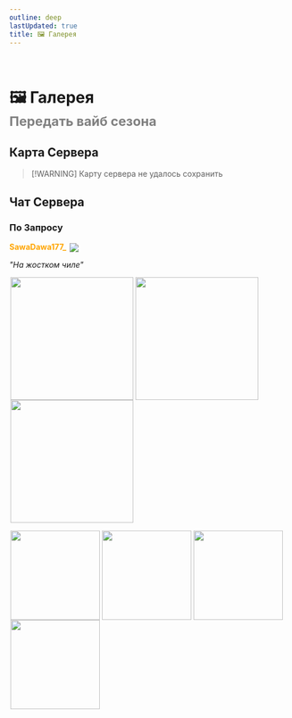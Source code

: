 ```yaml
---
outline: deep
lastUpdated: true
title: 🖼️ Галерея
---
```


<Pill name="ML Ванила" link="/wiki/archive/ml-vanila" icon="solar:archive-bold-duotone" color="#868dcc" /> <br/>

 
# 🖼️ Галерея <br/> <span style="color: gray;"><sup>Передать вайб сезона</sup></span>

## Карта Сервера <iconify-icon icon="vscode-icons:file-type-minecraft" width=30px ></iconify-icon> 

> [!WARNING] Карту сервера не удалось сохранить

## Чат Сервера <iconify-icon icon="logos:discord-icon"></iconify-icon>

<BlockCard size="big" :cards="[
  { content: '![img-1](/WIKI/ML-Vanila/Gallery/demo_img_1.avif) \n*он бежит на меня в моей голове(* \nKosinys | ![image](https://api.mineatar.io/face/58650faf-08ae-438a-a1ce-ec99ba38c4e6?scale=3) | \n |:---:|:---:|'},
  { content: '![img-2](/WIKI/ML-Vanila/Gallery/demo_img_2.avif) \n*Cервак хуйня* \n*но я дом захуярил* \n | popabobra | \n |:---:|'},
  { content: '![img-3](/WIKI/ML-Vanila/Gallery/demo_img_3.avif) \n*база савы давы би лайк* \nb_r_u_h_  | ![image](/minecraft/playerHeads/steveHead.png) | \n |:---:|:---:|'},
  { content: '![img-4](/WIKI/ML-Vanila/Gallery/demo_img_4.avif) \n*Победа* \n SawaDawa177_  | ![image](https://api.mineatar.io/face/0c81442c240b4087851ff50f3d8fd589?scale=3) | \n |:---:|:---:|'}
]"/>


### По Запросу <iconify-icon icon="logos:discord-icon"></iconify-icon>

**<span style="color: orange;">SawaDawa177_</span>** <img src="https://api.mineatar.io/face/0c81442c240b4087851ff50f3d8fd589?scale=3" style="display: inline; margin: 0 2px; vertical-align: middle;" />

*"На жостком чиле"*

<img src="/WIKI/ML-Vanila/Gallery/demo_img_5.png" style="display: inline; margin: 0 2px; vertical-align: middle;  width: 220px; height: auto;" /><img src="/WIKI/ML-Vanila/Gallery/demo_img_6.png" style="display: inline; margin: 0 2px; vertical-align: middle;  width: 220px; height: auto;" /><img src="/WIKI/ML-Vanila/Gallery/demo_img_7.png" style="display: inline; margin: 0 2px; vertical-align: middle;  width: 220px; height: auto;" />

<img src="/WIKI/ML-Vanila/Gallery/demo_img_8.png" style="display: inline; margin: 0 2px; vertical-align: middle;  width: 160px; height: auto;" /><img src="/WIKI/ML-Vanila/Gallery/demo_img_9.png" style="display: inline; margin: 0 2px; vertical-align: middle;  width: 160px; height: auto;" /><img src="/WIKI/ML-Vanila/Gallery/demo_img_10.png" style="display: inline; margin: 0 2px; vertical-align: middle;  width: 160px; height: auto;" /><img src="/WIKI/ML-Vanila/Gallery/demo_img_11.png" style="display: inline; margin: 0 2px; vertical-align: middle;  width: 160px; height: auto;" />



